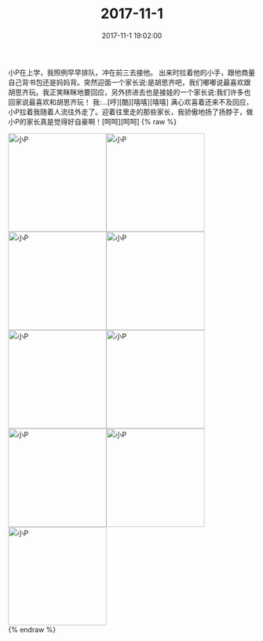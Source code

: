 ﻿---
title: "2017-11-1"
date: 2017-11-1 19:02:00
tags: 文字
categories: 妈妈
---
小P在上学，我照例早早排队，冲在前三去接他。
出来时拉着他的小手，跟他商量自己背书包还是妈妈背。突然迎面一个家长说:是胡思齐吧，我们嘟嘟说最喜欢跟胡思齐玩。我正笑眯眯地要回应，另外挤进去也是接娃的一个家长说:我们许多也回家说最喜欢和胡思齐玩！
我:...[哼][酷][嘻嘻][嘻嘻]
满心欢喜着还来不及回应，小P拉着我随着人流往外走了。迎着往里走的那些家长，我骄傲地扬了扬脖子，做小P的家长真是觉得好自豪啊！[呵呵][呵呵]
{% raw %}
<div style="width:500 px">
<div style="float:left; width:100 px"><img src="/images/微信图片_20171116141351.jpg" width="200" alt="小P"></div>
<div style="float:left; width:100 px"><img src="/images/微信图片_20171116141448.jpg" width="200" alt="小P"></div>
<div style="float:left; width:100 px"><img src="/images/微信图片_20171116141458.jpg" width="200" alt="小P"></div>
<div style="float:left; width:100 px"><img src="/images/微信图片_20171116141507.jpg" width="200" alt="小P"></div>
<div style="float:left; width:100 px"><img src="/images/微信图片_20171116141519.jpg" width="200" alt="小P"></div>
<div style="float:left; width:100 px"><img src="/images/微信图片_20171116141527.jpg" width="200" alt="小P"></div>
<div style="float:left; width:100 px"><img src="/images/微信图片_20171116141537.jpg" width="200" alt="小P"></div>
<div style="float:left; width:100 px"><img src="/images/微信图片_20171116141546.jpg" width="200" alt="小P"></div>
<div style="float:left; width:100 px"><img src="/images/微信图片_20171116141555.jpg" width="200" alt="小P"></div>
<div style="clear:both"></div>
</div>
{% endraw %}
